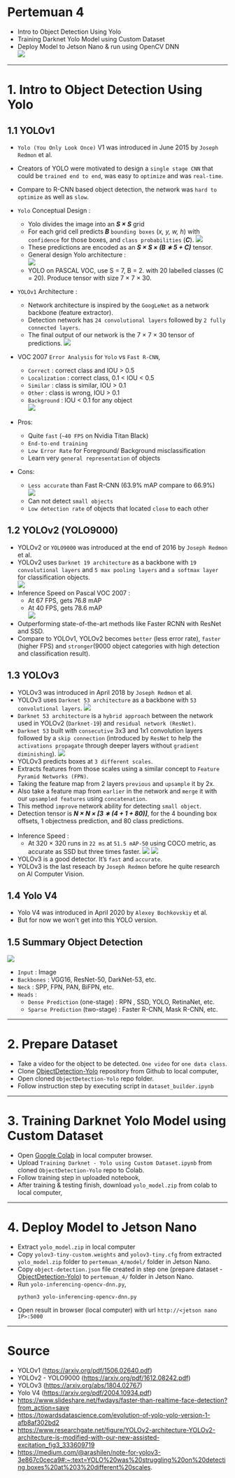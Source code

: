 # Pertemuan 4
- Intro to Object Detection Using Yolo
- Training Darknet Yolo Model using Custom Dataset
- Deploy Model to Jetson Nano & run using OpenCV DNN<br>
![](resource/object-detection-prev.gif)
___
# 1. Intro to Object Detection Using Yolo
## 1.1 YOLOv1
- `Yolo (You Only Look Once)` V1 was introduced in June 2015 by `Joseph Redmon` et al.
- Creators of YOLO were motivated to design a `single stage CNN` that could be `trained end to end`, was easy to `optimize` and was `real-time`.
- Compare to R-CNN based object detection, the network was `hard to optimize` as well as `slow`. 
- `Yolo` Conceptual Design :
    - Yolo divides the image into an ***S × S*** grid
    - For each grid cell predicts ***B***  `bounding boxes` (*x, y, w, h*) with `confidence` for those boxes, and `class probabilities` (***C***). 
    ![](resource/yolo-pipeline.png)
    - These predictions are encoded as an
    ***S × S × (B ∗ 5 + C)*** tensor. 
    - General design Yolo architecture :<br>
    ![](resource/yolo-archi-general.png)
    - YOLO on PASCAL VOC, use S = 7, B = 2. with 20 labelled classes (C = 20). Produce tensor with size 7 × 7 × 30.
    
- `YOLOv1` Architecture :<br>
    - Network architecture is inspired by the `GoogLeNet` as a network backbone (feature extractor). 
    - Detection network has `24 convolutional layers` followed by `2 fully connected layers`.
    - The final output of our network is the 7 × 7 × 30 tensor of predictions.
    ![](resource/yolo-architecture.png)
- VOC 2007 `Error Analysis` for `Yolo` vs `Fast R-CNN`,
    - `Correct` : correct class and IOU > 0.5
    - `Localization` : correct class, 0.1 < IOU < 0.5
    - `Similar` : class is similar, IOU > 0.1
    - `Other` : class is wrong, IOU > 0.1
    - `Background` : IOU < 0.1 for any object <br>
    ![](resource/error.png)
- Pros: 
    - Quite `fast` (`~40 FPS` on Nvidia Titan Black)
    - `End-to-end training`
    - `Low Error Rate` for Foreground/ Background misclassification
    - Learn very `general representation` of objects
- Cons: 
    - `Less accurate` than Fast R-CNN (63.9% mAP compare to 66.9%) <br>
    ![](resource/map.png)
    - Can not detect `small objects` 
    - `Low detection rate` of objects that located `close` to each other
## 1.2 YOLOv2 (YOLO9000)
- YOLOv2 or `YOLO9000` was introduced at the end of 2016 by `Joseph Redmon` et al.
- YOLOv2 uses `Darknet 19 architecture` as a backbone with `19 convolutional layers` and `5 max pooling layers` and `a softmax layer` for classification objects. <br>
![](resource/darknet19.png)
- Inference Speed on Pascal VOC 2007 :
    - At 67 FPS, gets 76.8 mAP 
    - At 40 FPS, gets 78.6 mAP<br>
    ![](resource/yolov2-map2.png)
- Outperforming state-of-the-art methods like Faster RCNN with ResNet and SSD. 
- Compare to YOLOv1, YOLOv2 becomes `better` (less error rate), `faster` (higher FPS) and `stronger`(9000 object categories with high detection and classification result).
## 1.3 YOLOv3 
- YOLOv3 was introduced in April 2018 by `Joseph Redmon` et al.
- YOLOv3 uses `Darknet 53 architecture` as a backbone with `53 convolutional layers`.
![](resource/darknet53.png)
- `Darknet 53 architecture` is a `hybrid approach` between the network used in YOLOv2 (`Darknet-19`) and `residual network (ResNet)`.
- `Darknet 53` built with `consecutive` 3x3 and 1x1 convolution layers followed by a `skip connection` (introduced by `ResNet` to help the `activations propagate` through deeper layers without `gradient diminishing`).
![](resource/yolo-v3-gen-architecture.png)
- YOLOv3 predicts boxes at `3 different scales`. 
- Extracts features from those scales using a similar concept to `Feature Pyramid Networks (FPN)`.
- Taking the feature map from 2 layers `previous` and `upsample` it by 2x. 
- Also take a feature map from `earlier`
in the network and `merge` it with our `upsampled features` using `concatenation`. 
- This method `improve` network ability for detecting `small object`. 
- Detection tensor is ***N × N × [3 ∗ (4 + 1 + 80)]***, for the 4 bounding box offsets, 1 objectness prediction, and 80 class predictions. <br><br>
- Inference Speed :
    - At 320 × 320 runs in `22 ms` at `51.5 mAP-50` using COCO metric, as accurate as SSD but three times faster.
    ![](resource/inference-time-yolo-v3.png)
    ![](resource/yolo-v3-map.png)
- YOLOv3 is a good detector. It’s `fast` and `accurate`. 
- YOLOv3 is the last reseach by `Joseph Redmon` before he quite research on AI Computer Vision.
## 1.4 Yolo V4
- Yolo V4 was introduced in April 2020 by `Alexey Bochkovskiy` et al.
- But for now we won't get into this YOLO version.
## 1.5 Summary Object Detection 
![](resource/obj-001.jpg)
- `Input` : Image
- `Backbones` : VGG16, ResNet-50, DarkNet-53, etc.
- `Neck` : SPP, FPN, PAN, BiFPN, etc.
- `Heads` :
    - `Dense Prediction` (one-stage) : RPN , SSD, YOLO, RetinaNet, etc.
    - `Sparse Prediction` (two-stage) : Faster R-CNN, Mask R-CNN, etc.
___
# 2. Prepare Dataset
- Take a video for the object to be detected. `One video` for `one data class`.
- Clone [ObjectDetection-Yolo](https://github.com/Muhammad-Yunus/ObjectDetection-Yolo) repository from Github to local computer,
- Open cloned `ObjectDetection-Yolo` repo folder.
- Follow instruction step by executing script in `dataset_builder.ipynb`

___
# 3. Training Darknet Yolo Model using Custom Dataset
- Open [Google Colab](https://colab.research.google.com/notebooks/intro.ipynb#recent=true) in local computer browser.
- Upload `Training Darknet - Yolo using Custom Dataset.ipynb` from cloned `ObjectDetection-Yolo` repo to Colab.
- Follow training step in uploaded notebook, 
- After training & testing finish, download `yolo_model.zip` from colab to local computer,
___
# 4. Deploy Model to Jetson Nano
- Extract `yolo_model.zip` in local computer
- Copy `yolov3-tiny-custom.weights` and `yolov3-tiny.cfg` from extracted `yolo_model.zip` folder to  `pertemuan_4/model/` folder in Jetson Nano.
- Copy `object-detection.json` file created in step one (prepare dataset - [ObjectDetection-Yolo](https://github.com/Muhammad-Yunus/ObjectDetection-Yolo)) to `pertemuan_4/` folder in Jetson Nano.
- Run `yolo-inferencing-opencv-dnn.py`,
    ```
    python3 yolo-inferencing-opencv-dnn.py
    ```
- Open result in browser (local computer) with url `http://<jetson nano IP>:5000`
___
# Source
- YOLOv1 (https://arxiv.org/pdf/1506.02640.pdf)
- YOLOv2 - YOLO9000 (https://arxiv.org/pdf/1612.08242.pdf)
- YOLOv3 (https://arxiv.org/abs/1804.02767)
- Yolo V4 (https://arxiv.org/pdf/2004.10934.pdf)
- https://www.slideshare.net/fwdays/faster-than-realtime-face-detection?from_action=save
- https://towardsdatascience.com/evolution-of-yolo-yolo-version-1-afb8af302bd2
- https://www.researchgate.net/figure/YOLOv2-architecture-YOLOv2-architecture-is-modified-with-our-new-assisted-excitation_fig3_333609719
- https://medium.com/@arashilen/note-for-yolov3-3e867c0ceca9#:~:text=YOLO%20was%20struggling%20on%20detecting,boxes%20at%203%20different%20scales.

